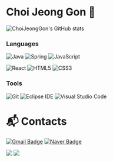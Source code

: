 # Choi Jeong Gon 🤗

![ChoiJeongGon's GitHub stats](https://github-readme-stats.vercel.app/api?username=ChoiJeongGon&show_icons=true)

### Languages
![Java](https://img.shields.io/badge/Java-007396.svg?&style=for-the-badge&logo=Java&logoColor=white)
![Spring](https://img.shields.io/badge/Spring-6DB33F.svg?&style=for-the-badge&logo=Spring&logoColor=white)
![JavaScript](https://img.shields.io/badge/JavaScript-F7DF1E.svg?&style=for-the-badge&logo=JavaScript&logoColor=white)

![React](https://img.shields.io/badge/React-61DAFB.svg?&style=for-the-badge&logo=React&logoColor=white)
![HTML5](https://img.shields.io/badge/HTML5-E34F26.svg?&style=for-the-badge&logo=HTML5&logoColor=white)
![CSS3](https://img.shields.io/badge/CSS3-1572B6.svg?&style=for-the-badge&logo=CSS3&logoColor=white)


### Tools
![Git](https://img.shields.io/badge/Git-F05032.svg?&style=for-the-badge&logo=Git&logoColor=white)
![Eclipse IDE](https://img.shields.io/badge/Eclipse%20IDE-2C2255.svg?&style=for-the-badge&logo=Eclipse%20IDE&logoColor=white)
![Visual Studio Code](https://img.shields.io/badge/Visual%20Studio%20Code-007ACC.svg?&style=for-the-badge&logo=Visual%20Studio%20Code&logoColor=white)

 
# :mailbox_with_mail: Contacts

[![Gmail Badge](https://img.shields.io/badge/Gmail-d14836?style=flat-square&logo=Gmail&logoColor=white&link=mailto:shinbaji@gmail.com)](mailto:shinbaji@gmail.com)
[![Naver Badge](https://img.shields.io/badge/Naver-03C75A?style=flat-square&logo=Naver&logoColor=white&link=mailto:shinbaji@naver.com)](mailto:shinbaji@naver.com)

<a href="https://mail.google.com/mail/?view=cm&amp;fs=1&amp;to=shinbaji@gmail.com" target="white">
<img src="https://img.shields.io/badge/Gmail-red?style=for-the-badge&logo=Gmail&logoColor=white"/></a>
<a href="https://mail.naver.com/mail/?view=cm&amp;fs=1&amp;to=shinbaji@naver.com" target="white">
<img src="https://img.shields.io/badge/naver-red?style=for-the-badge&logo=Gmail&logoColor=white"/></a>

